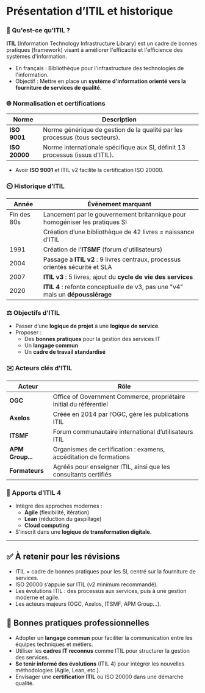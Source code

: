# Présentation d’ITIL et historique

### 📄 Qu'est-ce qu'ITIL ?

**ITIL** (Information Technology Infrastructure Library) est un cadre de bonnes pratiques (framework) visant à améliorer l'efficacité et l'efficience des systèmes d'information.

- En français : Bibliothèque pour l'infrastructure des technologies de l'information.
- Objectif : Mettre en place un **système d'information orienté vers la fourniture de services de qualité**.

### 🌐 Normalisation et certifications

|Norme|Description|
|---|---|
|**ISO 9001**|Norme générique de gestion de la qualité par les processus (tous secteurs).|
|**ISO 20000**|Norme internationale spécifique aux SI, définit 13 processus (issus d'ITIL).|

- Avoir **ISO 9001** et ITIL v2 facilite la certification ISO 20000.

### ⏲️ Historique d’ITIL

|Année|Événement marquant|
|---|---|
|Fin des 80s|Lancement par le gouvernement britannique pour homogéniser les pratiques SI|
||Création d’une bibliothèque de 42 livres = naissance d’ITIL|
|1991|Création de l’**ITSMF** (forum d'utilisateurs)|
|2004|Passage à **ITIL v2** : 9 livres centraux, processus orientés sécurité et SLA|
|2007|**ITIL v3** : 5 livres, ajout du **cycle de vie des services**|
|2020|**ITIL 4** : refonte conceptuelle de v3, pas une "v4" mais un **dépoussiérage**|

### ⚖️ Objectifs d’ITIL

- Passer d’une **logique de projet** à une **logique de service**.
- Proposer :
    - Des **bonnes pratiques** pour la gestion des services IT
    - Un **langage commun**
    - Un **cadre de travail standardisé**

### ✉️ Acteurs clés d'ITIL

|Acteur|Rôle|
|---|---|
|**OGC**|Office of Government Commerce, propriétaire initial du référentiel|
|**Axelos**|Créée en 2014 par l’OGC, gère les publications ITIL|
|**ITSMF**|Forum communautaire international d’utilisateurs ITIL|
|**APM Group...**|Organismes de certification : examens, accéditation de formations|
|**Formateurs**|Agréés pour enseigner ITIL, ainsi que les consultants certifiés|

### 🚀 Apports d’ITIL 4

- Intègre des approches modernes :
    - **Agile** (flexibilité, itération)
    - **Lean** (réduction du gaspillage)
    - **Cloud computing**
- S’inscrit dans une **logique de transformation digitale**.

---

## ✅ À retenir pour les révisions

- ITIL = cadre de bonnes pratiques pour les SI, centré sur la fourniture de services.
- ISO 20000 s’appuie sur ITIL (v2 minimum recommandé).
- Les évolutions ITIL : des processus aux services, puis à une gestion moderne et agile.
- Les acteurs majeurs (OGC, Axelos, ITSMF, APM Group...).

## 📌 Bonnes pratiques professionnelles

- Adopter un **langage commun** pour faciliter la communication entre les équipes techniques et métiers.
- Utiliser les **cadres IT reconnus** comme ITIL pour structurer la gestion des services.
- **Se tenir informé des évolutions** (ITIL 4) pour intégrer les nouvelles méthodologies (Agile, Lean, etc.).
- Envisager une **certification ITIL** ou ISO 20000 dans une démarche qualité.